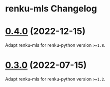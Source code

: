 # renku-mls Changelog

# [0.4.0](https://github.com/SwissDataScienceCenter/renku-mls/compare/v0.3.0...v0.4.0) (2022-12-15)

Adapt renku-mls for renku-python version `>=1.8`.

# [0.3.0](https://github.com/SwissDataScienceCenter/renku-mls/compare/v0.2.1...v0.3.0) (2022-07-15)

Adapt renku-mls for renku-python version `>=1.2`.
